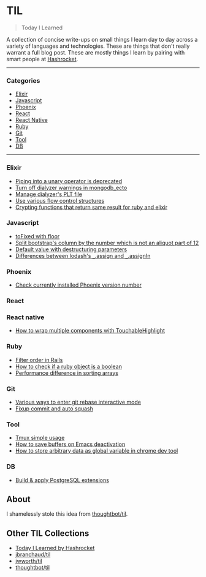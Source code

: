 # TIL

> Today I Learned

A collection of concise write-ups on small things I learn day to day across a
variety of languages and technologies. These are things that don't really
warrant a full blog post. These are mostly things I learn by pairing with
smart people at [Hashrocket](http://hashrocket.com/).

---

### Categories

* [Elixir](#elixir)
* [Javascript](#javascript)
* [Phoenix](#phoenix)
* [React](#react)
* [React Native](#react-native)
* [Ruby](#ruby)
* [Git](#git)
* [Tool](#tool)
* [DB](#db)

---

### Elixir

- [Piping into a unary operator is deprecated](elixir/piping_into_unary_operator_is_deprecated.md)
- [Turn off dialyzer warnings in mongodb_ecto](elixir/turn_off_dialyzer_warnings_in_mongodb_ecto.md)
- [Manage dialyzer's PLT file](elixir/manage_dialyzer_plt_file.md)
- [Use various flow control structures](elixir/various_flow_control_structures.md)
- [Crypting functions that return same result for ruby and elixir](elixir/crypting-functions-for-ruby-and-elixir.md)

### Javascript
- [toFixed with floor](javascript/tofixed-with-floor.md)
- [Split bootstrap's column by the number which is not an aliquot part of 12](javascript/bootstrap_column_split_by_5.md)
- [Default value with destructuring parameters](javascript/default_value_with_destructuring_params.md)
- [Differences between lodash's _.assign and _.assignIn](differences_between_lodash_assign_and_assign_in.md)

### Phoenix

- [Check currently installed Phoenix version number](phoenix/check-current-phoenix-version.md)

### React

### React native
- [How to wrap multiple components with TouchableHighlight](react-native/how-to-wrap-multiple-components-with-touchable-highlight.md)

### Ruby
- [Filter order in Rails](ruby/filter_order_in_rails.md)
- [How to check if a ruby object is a boolean](ruby/how_to_check_if_a_ruby_object_is_a_boolean.md)
- [Performance difference in sorting arrays](ruby/sorting_array_performance_in_ruby.md)

### Git
- [Various ways to enter git rebase interactive mode](git/various-ways-to-enter-git-rebase-interactive-mode.md)
- [Fixup commit and auto squash](git/fixup-commit-and-auto-squash.md)

### Tool
- [Tmux simple usage](tool/tmux-simple.md)
- [How to save buffers on Emacs deactivation](tool/autosave_emacs.md)
- [How to store arbitrary data as global variable in chrome dev tool](too/save-as-global-var-in-chrome-dev-tool.md)

### DB
- [Build & apply PostgreSQL extensions](db/build_and_apply_postgresql_extension.md)

## About

I shamelessly stole this idea from [thoughtbot/til](https://github.com/thoughtbot/til).

## Other TIL Collections

* [Today I Learned by Hashrocket](https://til.hashrocket.com)
* [jbranchaud/til](https://github.com/jbranchaud/til)
* [jwworth/til](https://github.com/jwworth/til)
* [thoughtbot/til](https://github.com/thoughtbot/til)
